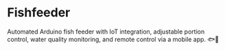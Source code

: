 # Fishfeeder
Automated Arduino fish feeder with IoT integration, adjustable portion control, water quality monitoring, and remote control via a mobile app. 🐟📱
